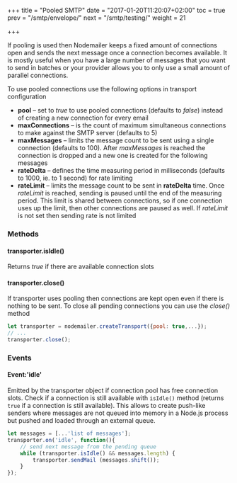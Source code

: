 +++
title = "Pooled SMTP"
date = "2017-01-20T11:20:07+02:00"
toc = true
prev = "/smtp/envelope/"
next = "/smtp/testing/"
weight = 21

+++

If pooling is used then Nodemailer keeps a fixed amount of connections open and sends the next message once a connection becomes available. It is mostly useful when you have a large number of messages that you want to send in batches or your provider allows you to only use a small amount of parallel connections.

To use pooled connections use the following options in transport configuration

- **pool** – set to *true* to use pooled connections (defaults to *false*) instead of creating a new connection for every email
- **maxConnections** – is the count of maximum simultaneous connections to make against the SMTP server (defaults to 5)
- **maxMessages** – limits the message count to be sent using a single connection (defaults to 100). After *maxMessages* is reached the connection is dropped and a new one is created for the following messages
- **rateDelta** – defines the time measuring period in milliseconds (defaults to 1000, ie. to 1 second) for rate limiting
- **rateLimit** – limits the message count to be sent in **rateDelta** time. Once *rateLimit* is reached, sending is paused until the end of the measuring period. This limit is shared between connections, so if one connection uses up the limit, then other connections are paused as well. If *rateLimit* is not set then sending rate is not limited

### Methods

#### transporter.isIdle()

Returns *true* if there are available connection slots

#### transporter.close()

If transporter uses pooling then connections are kept open even if there is nothing to be sent. To close all pending connections you can use the *close()* method

```javascript
let transporter = nodemailer.createTransport({pool: true,...});
// ...
transporter.close();
```

### Events

#### Event:'idle'

Emitted by the transporter object if connection pool has free connection slots. Check if a connection is still available with `isIdle()` method (returns `true` if a connection is still available). This allows to create push-like senders where messages are not queued into memory in a Node.js process but pushed and loaded through an external queue.

```javascript
let messages = [...'list of messages'];
transporter.on('idle', function(){
    // send next message from the pending queue
    while (transporter.isIdle() && messages.length) {
        transporter.sendMail (messages.shift());
    }
});
```
